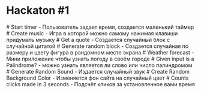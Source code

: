 <h1>Hackaton #1</h1>
  # Start timer - Пользователь задает время, создается маленький таймер
  # Create music - Игра в которой можно самому нажимая клавиши придумать музыку
  # Get a quote - Создается случайный блок с случайной цитатой
  # Generate random block - Создается случайная по размеру и цвету фигура в рандомном месте экрана
  # Weather forecast - Мини приложение чтобы узнать погоду в своём городе
  # Given input is a Palindrome? - можно узнать является ли слово или число палиндромом
  # Generate Random Sound - Издается случайный звук
  # Create Random Background Color - Изменяется фон сайта на случайный цвет
  # Counts clicks made in 3 seconds - Подсчёт кликов за установленное вами время
